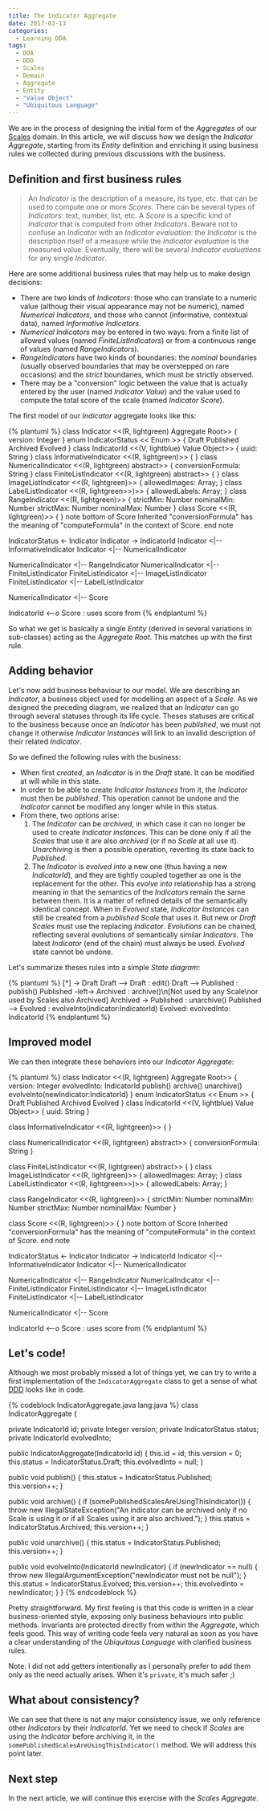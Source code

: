 ```yaml
---
title: The Indicator Aggregate
date: 2017-03-13
categories:
  - Learning DDA
tags:
  - DDA
  - DDD
  - Scales
  - Domain
  - Aggregate
  - Entity
  - "Value Object"
  - "Ubiquitous Language"
---
```


We are in the process of designing the initial form of the *Aggregates* of our [Scales][] domain. In this article, we will discuss how we design the *Indicator* *Aggregate*, starting from its *Entity* definition and enriching it using business rules we collected during previous discussions with the business.

[DDD]: https://en.wikipedia.org/wiki/Domain-driven_design
[Scales]: /products/scales

<!-- more -->



## Definition and first business rules

> An *Indicator* is the description of a measure, its type, etc. that can be used to compute one or more *Scores*. There can be several types of *Indicators*: text, number, list, etc. A *Score* is a specific kind of *Indicator* that is computed from other *Indicators*.
> Beware not to confuse an *Indicator* with an *Indicator evaluation*: the *Indicator* is the description itself of a measure while the *Indicator evaluation* is the measured value. Eventually, there will be several *Indicator evaluations* for any single *Indicator*.

Here are some additional business rules that may help us to make design decisions:
- There are two kinds of *Indicators*: those who can translate to a numeric value (althoug their visual appearance may not be numeric), named *Numerical Indicators*, and those who cannot (informative, contextual data), named *Informative Indicators*.
- *Numerical Indicators* may be entered in two ways: from a finite list of allowed values (named *FiniteListIndicators*) or from a continuous range of values (named *RangeIndicators*).
- *RangeIndicators* have two kinds of boundaries: the *nominal* boundaries (usually observed boundaries that may be overstepped on rare occasions) and the *strict* boundaries, which must be strictly observed.
- There may be a "conversion" logic between the value that is actually entered by the user (named *Indicator Value*) and the value used to compute the total score of the scale (named *Indicator Score*).

The first model of our *Indicator* aggregate looks like this:

{% plantuml %}
  class Indicator <<(R, lightgreen) Aggregate Root>> {
    version: Integer
  }
  enum IndicatorStatus << Enum >> {
    Draft
    Published
    Archived
    Evolved
  }
  class IndicatorId <<(V, lightblue) Value Object>> {
    uuid: String
  }
  class InformativeIndicator <<(R, lightgreen)>> {
  }
  class NumericalIndicator <<(R, lightgreen) abstract>> {
    conversionFormula: String
  }
  class FiniteListIndicator <<(R, lightgreen) abstract>> {
  }
  class ImageListIndicator <<(R, lightgreen)>> {
    allowedImages: Array;
  }
  class LabelListIndicator <<(R, lightgreen>>)>> {
    allowedLabels: Array;
  }
  class RangeIndicator <<(R, lightgreen)>> {
    strictMin: Number
    nominalMin: Number
    strictMax: Number
    nominalMax: Number
  }
  class Score <<(R, lightgreen)>> {
  }
  note bottom of Score
    Inherited "conversionFormula" 
    has the meaning of "computeFormula" 
    in the context of Score.
  end note

  IndicatorStatus <- Indicator
  Indicator -> IndicatorId
  Indicator <|-- InformativeIndicator
  Indicator <|-- NumericalIndicator

  NumericalIndicator <|-- RangeIndicator
  NumericalIndicator <|-- FiniteListIndicator
  FiniteListIndicator <|-- ImageListIndicator
  FiniteListIndicator <|-- LabelListIndicator

  NumericalIndicator <|-- Score

  IndicatorId <--o Score : uses score from
{% endplantuml %}

So what we get is basically a single *Entity* (derived in several variations in sub-classes) acting as the *Aggregate Root*. This matches up with the first rule.



## Adding behavior

Let's now add business behaviour to our model. We are describing an *Indicator*, a business object used for modelling an aspect of a *Scale*. As we designed the preceding diagram, we realized that an *Indicator* can go through several statuses through its life cycle. Theses statuses are critical to the business because once an *Indicator* has been *published*, we must not change it otherwise *Indicator Instances* will link to an invalid description of their related *Indicator*.

So we defined the following rules with the business:
- When first *created*, an *Indicator* is in the *Draft* state. It can be modified at will while in this state.
- In order to be able to create *Indicator Instances* from it, the *Indicator* must then be *published*. This operation cannot be undone and the *Indicator* cannot be modified any longer while in this status.
- From there, two options arise:
  1. The *Indicator* can be *archived*, in which case it can no longer be used to create *Indicator instances*. This can be done only if all the *Scales* that use it are also *archived* (or if no *Scale* at all use it). *Unarchiving* is then a possible operation, reverting its state back to *Published*.
  2. The *Indicator* is *evolved into* a new one (thus having a new *IndicatorId*), and they are tightly coupled together as one is the replacement for the other.
  This *evolve into* relationship has a strong meaning in that the semantics of the *Indicators* remain the same between them. It is a matter of refined details of the semantically identical concept.
  When in *Evolved* state, *Indicator Instances* can still be created from a *published* *Scale* that uses it. But new or *Draft* *Scales* must use the replacing *Indicator*.
  *Evolutions* can be chained, reflecting several evolutions of semantically similar *Indicators*. The latest *Indicator* (end of the chain) must always be used.
  *Evolved* state cannot be undone.

Let's summarize theses rules into a simple *State diagram*:

{% plantuml %}
  [*] -> Draft
  Draft --> Draft : edit()
  Draft --> Published : publish()
  Published -left-> Archived : archive()\n[Not used by any Scale\nor used by Scales also Archived]
  Archived -> Published : unarchive()
  Published --> Evolved : evolveInto(indicator:IndicatorId)
  Evolved: evolvedInto: IndicatorId
{% endplantuml %}



## Improved model

We can then integrate these behaviors into our *Indicator Aggregate*:

{% plantuml %}
  class Indicator <<(R, lightgreen) Aggregate Root>> {
    version: Integer
    evolvedInto: IndicatorId
    publish()
    archive()
    unarchive()
    evolveInto(newIndicator:IndicatorId)
  }
  enum IndicatorStatus << Enum >> {
    Draft
    Published
    Archived
    Evolved
  }
  class IndicatorId <<(V, lightblue) Value Object>> {
    uuid: String
  }

  class InformativeIndicator <<(R, lightgreen)>> {
  }

  class NumericalIndicator <<(R, lightgreen) abstract>> {
    conversionFormula: String
  }

  class FiniteListIndicator <<(R, lightgreen) abstract>> {
  }
  class ImageListIndicator <<(R, lightgreen)>> {
    allowedImages: Array;
  }
  class LabelListIndicator <<(R, lightgreen>>)>> {
    allowedLabels: Array;
  }

  class RangeIndicator <<(R, lightgreen)>> {
    strictMin: Number
    nominalMin: Number
    strictMax: Number
    nominalMax: Number
  }

  class Score <<(R, lightgreen)>> {
  }
  note bottom of Score
    Inherited "conversionFormula" 
    has the meaning of "computeFormula" 
    in the context of Score.
  end note

  IndicatorStatus <- Indicator
  Indicator -> IndicatorId
  Indicator <|-- InformativeIndicator
  Indicator <|-- NumericalIndicator

  NumericalIndicator <|-- RangeIndicator
  NumericalIndicator <|-- FiniteListIndicator
  FiniteListIndicator <|-- ImageListIndicator
  FiniteListIndicator <|-- LabelListIndicator

  NumericalIndicator <|-- Score

  IndicatorId <--o Score : uses score from
{% endplantuml %}



## Let's code!

Although we most probably missed a lot of things yet, we can try to write a first implementation of the `IndicatorAggregate` class to get a sense of what [DDD][] looks like in code.

{% codeblock IndicatorAggregate.java lang:java %}
class IndicatorAggregate {
  
  private IndicatorId id;
  private Integer version;
  private IndicatorStatus status;
  private IndicatorId evolvedInto;
  
  public IndicatorAggregate(IndicatorId id) {
    this.id = id;
    this.version = 0;
    this.status = IndicatorStatus.Draft;
    this.evolvedInto = null;
  }
  
  public void publish() {
    this.status = IndicatorStatus.Published;
    this.version++;
  }
  
  public void archive() {
    if (somePublishedScalesAreUsingThisIndicator()) {
      throw new IllegalStateException("An indicator can be archived only if no Scale is using it or if all Scales using it are also archived.");
    }
    this.status = IndicatorStatus.Archived;
    this.version++;
  }
  
  public void unarchive() {
    this.status = IndicatorStatus.Published;
    this.version++;
  }
  
  public void evolveInto(IndicatorId newIndicator) {
    if (newIndicator == null) {
      throw new IllegalArgumentException("newIndicator must not be null");
    }
    this.status = IndicatorStatus.Evolved;
    this.version++;
    this.evolvedInto = newIndicator;
  }
}
{% endcodeblock %}

Pretty straightforward. My first feeling is that this code is written in a clear business-oriented style, exposing only business behaviours into public methods. Invariants are protected directly from within the *Aggregate*, which feels good. This way of writing code feels very natural as soon as you have a clear understanding of the *Ubiquitous Language* with clarified business rules.

Note: I did not add getters intentionally as I personally prefer to add them only as the need actually arises. When it's `private`, it's much safer ;)



## What about consistency?

We can see that there is not any major consistency issue, we only reference other *Indicators* by their *IndicatorId*. Yet we need to check if *Scales* are using the *Indicator* before archiving it, in the `somePublishedScalesAreUsingThisIndicator()` method. We will address this point later.



## Next step

In the next article, we will continue this exercise with the *Scales* *Aggregate*.
